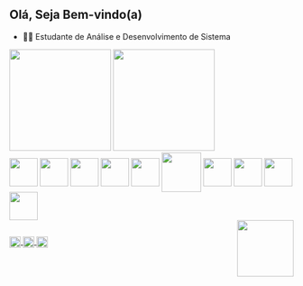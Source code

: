 ## Olá, Seja Bem-vindo(a)

- 👨‍💻 Estudante de Análise e Desenvolvimento de Sistema

<div>
  <img height="180em" src="https://github-readme-stats.vercel.app/api?username=leosilka&hide=contribs,prs&show_icons=true&theme=midnight-purple" />
  <img height="180em" src="https://github-readme-stats.vercel.app/api/top-langs/?username=leosilka&layout=compact&theme=midnight-purple" />
</div>
<div>
  <img align="center" height="50" widht="50" src="https://cdn.jsdelivr.net/gh/devicons/devicon/icons/html5/html5-plain-wordmark.svg" />
  <img align="center" height="50" widht="50" src="https://cdn.jsdelivr.net/gh/devicons/devicon/icons/css3/css3-plain-wordmark.svg" />
  <img align="center" height="50" widht="50" src="https://cdn.jsdelivr.net/gh/devicons/devicon/icons/javascript/javascript-plain.svg" />
  <img align="center" height="50" widht="50" src="https://cdn.jsdelivr.net/gh/devicons/devicon/icons/java/java-original-wordmark.svg" />
  <img align="center" height="50" widht="50" src="https://cdn.jsdelivr.net/gh/devicons/devicon/icons/python/python-original-wordmark.svg" />
  <img align="center" height="70" widht="70" src="https://cdn.jsdelivr.net/gh/devicons/devicon/icons/sqlalchemy/sqlalchemy-original-wordmark.svg" />
  <img align="center" height="50" widht="50" src="https://cdn.jsdelivr.net/gh/devicons/devicon/icons/postgresql/postgresql-plain-wordmark.svg" />
  <img align="center" height="50" widht="50" src="https://cdn.jsdelivr.net/gh/devicons/devicon/icons/c/c-original.svg" />
  <img align="center" height="50" widht="50" src="https://cdn.jsdelivr.net/gh/devicons/devicon/icons/csharp/csharp-original.svg" />
  <img align="center" height="50" widht="50" src="https://cdn.jsdelivr.net/gh/devicons/devicon/icons/microsoftsqlserver/microsoftsqlserver-plain-wordmark.svg" />
</div>

<div>
<img align="right" height="100" widht="100" src="https://i.giphy.com/media/qgQUggAC3Pfv687qPC/giphy.webp" />
</div>

##

<div>
  <a href="mailto:leonardosilka@hotmail.com" target="blank"><img align="center" height="20" widht="20" src="https://img.shields.io/badge/Microsoft_Outlook-0078D4?style=for-the-badge&logo=microsoft-outlook&logoColor=white" />
  <a href="https://wa.me/5541992186006" target="blank"><img align="center" height="20" widht="20" src="https://img.shields.io/badge/WhatsApp-25D366?style=for-the-badge&logo=whatsapp&logoColor=white" />
  <a href="https://www.linkedin.com/in/leonardosilka/" tager="blank"><img align="center" height="20" widht="20" src="https://img.shields.io/badge/LinkedIn-0077B5?style=for-the-badge&logo=linkedin&logoColor=white" />
</div>
